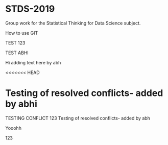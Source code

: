 # STDS-2019
Group work for the Statistical Thinking for Data Science subject.

How to use GIT

TEST 123

TEST ABHI

Hi adding text here by abh

<<<<<<< HEAD

Testing of resolved conflicts- added by abhi
=======
TESTING CONFLICT 123
Testing of resolved conflicts- added by abh

Yooohh

123
